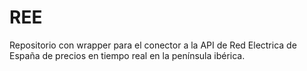# REE
Repositorio con wrapper para el conector a la API de Red Electrica de España de precios en tiempo real en la península ibérica.

